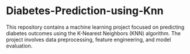 # Diabetes-Prediction-using-Knn
This repository contains a machine learning project focused on predicting diabetes outcomes using the K-Nearest Neighbors (KNN) algorithm. The project involves data preprocessing, feature engineering, and model evaluation.
